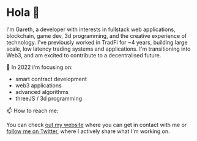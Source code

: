 # Hola 👋

<!--
**gareth-xyz/gareth-xyz** is a ✨ _special_ ✨ repository because its `README.md` (this file) appears on your GitHub profile.

Here are some ideas to get you started:

- 🔭 I’m currently working on ...
- 🌱 I’m currently learning ...
- 👯 I’m looking to collaborate on ...
- 🤔 I’m looking for help with ...
- 💬 Ask me about ...
- 😄 Pronouns: ...
- ⚡ Fun fact: ...
-->

I'm Gareth, a developer with interests in fullstack web applications, blockchain, game dev, 3d programming, and the creative experience of technology. I've previously worked in TradFi for ~4 years, building large scale, low latency trading systems and applications. I'm transitioning into Web3, and am excited to contribute to a decentralised future.

🌱 In 2022 i'm focusing on:
- smart contract development
- web3 applications
- advanced algorithms
- threeJS / 3d programming

📫 How to reach me:

You can check [out my website](https://garethv.xyz/) where you can get in contact with me or [follow me on Twitter](https://twitter.com/gareth_xyz/), where I actively share what I'm working on.
